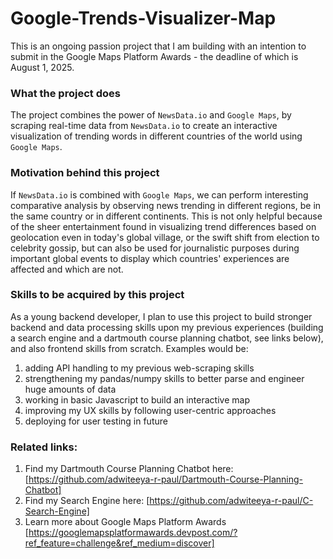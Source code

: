 # Google-Trends-Visualizer-Map

This is an ongoing passion project that I am building with an intention to submit in the Google Maps Platform Awards - the deadline of which is August 1, 2025. 

### What the project does

The project combines the power of `NewsData.io` and `Google Maps`, by scraping real-time data from `NewsData.io` to create an interactive visualization of trending words in different countries of the world using `Google Maps`.

### Motivation behind this project

If `NewsData.io` is combined with `Google Maps`, we can perform interesting comparative analysis by observing news trending in different regions, be in the same country or in different continents. This is not only helpful because of the sheer entertainment found in visualizing trend differences based on geolocation even in today's global village, or the swift shift from election to celebrity gossip, but can also be used for journalistic purposes during important global events to display which countries' experiences are affected and which are not. 


### Skills to be acquired by this project 

As a young backend developer, I plan to use this project to build stronger backend and data processing skills upon my previous experiences (building a search engine and a dartmouth course planning chatbot, see links below), and also frontend skills from scratch. Examples would be:

1. adding API handling to my previous web-scraping skills 
2. strengthening my pandas/numpy skills to better parse and engineer huge amounts of data
3. working in basic Javascript to build an interactive map
4. improving my UX skills by following user-centric approaches
5. deploying for user testing in future


### Related links:

1. Find my Dartmouth Course Planning Chatbot here: [https://github.com/adwiteeya-r-paul/Dartmouth-Course-Planning-Chatbot]
2. Find my Search Engine here: [https://github.com/adwiteeya-r-paul/C-Search-Engine]
3. Learn more about Google Maps Platform Awards [https://googlemapsplatformawards.devpost.com/?ref_feature=challenge&ref_medium=discover]





